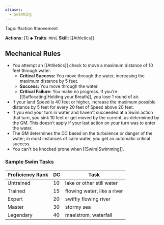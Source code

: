 ```yaml
---
aliases:
  - Swimming
---
```

Tags: #action #movement

**Actions:** [1] ⬥
**Traits:** `MOVE` 
**Skill:** [[Athletics]]

## Mechanical Rules

- You attempt an [[Athletics]] check to move a maximum distance of 10 feet through water. 
	- **Critical Success:** You move through the water, increasing the maximum distance by 5 feet.  
	- **Success:** You move through the water.  
	- **Critical Failure:** You make no progress. If you're [[Suffocating|Holding your Breath]], you lose 1 round of air.
- If your land Speed is 40 feet or higher, increase the maximum possible distance by 5 feet for every 20 feet of Speed above 20 feet.  
- If you end your turn in water and haven't succeeded at a Swim action that turn, you sink 10 feet or get moved by the current, as determined by the GM. This doesn't apply if your last action on your turn was to enter the water.  
- The GM determines the DC based on the turbulence or danger of the water; in most instances of calm water, you get an automatic critical success.
- You can't be knocked prone when [[Swim|Swimming]].

### Sample Swim Tasks

| **Proficiency Rank** | **DC** | Task                        |
| -------------------- | ------ | --------------------------- |
| Untrained            | 10     | lake or other still water   |
| Trained              | 15     | flowing water, like a river |
| Expert               | 20     | swiftly flowing river       |
| Master               | 30     | stormy sea                  |
| Legendary            | 40     | maelstrom, waterfall        |
